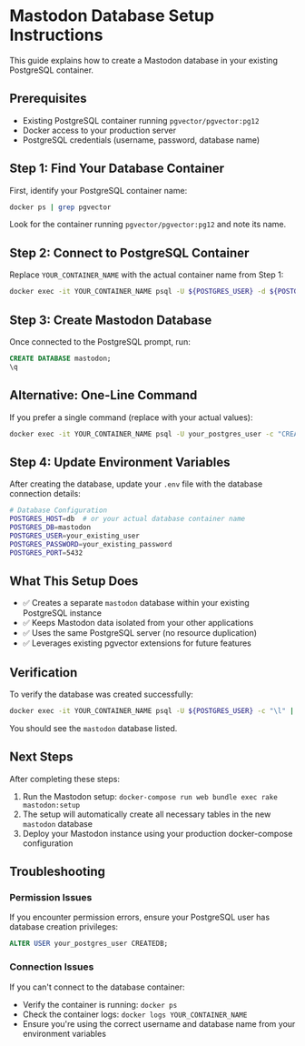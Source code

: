 # Mastodon Database Setup Instructions

This guide explains how to create a Mastodon database in your existing PostgreSQL container.

## Prerequisites

- Existing PostgreSQL container running `pgvector/pgvector:pg12`
- Docker access to your production server
- PostgreSQL credentials (username, password, database name)

## Step 1: Find Your Database Container

First, identify your PostgreSQL container name:

```bash
docker ps | grep pgvector
```

Look for the container running `pgvector/pgvector:pg12` and note its name.

## Step 2: Connect to PostgreSQL Container

Replace `YOUR_CONTAINER_NAME` with the actual container name from Step 1:

```bash
docker exec -it YOUR_CONTAINER_NAME psql -U ${POSTGRES_USER} -d ${POSTGRES_DB}
```

## Step 3: Create Mastodon Database

Once connected to the PostgreSQL prompt, run:

```sql
CREATE DATABASE mastodon;
\q
```

## Alternative: One-Line Command

If you prefer a single command (replace with your actual values):

```bash
docker exec -it YOUR_CONTAINER_NAME psql -U your_postgres_user -c "CREATE DATABASE mastodon;"
```

## Step 4: Update Environment Variables

After creating the database, update your `.env` file with the database connection details:

```bash
# Database Configuration
POSTGRES_HOST=db  # or your actual database container name
POSTGRES_DB=mastodon
POSTGRES_USER=your_existing_user
POSTGRES_PASSWORD=your_existing_password
POSTGRES_PORT=5432
```

## What This Setup Does

- ✅ Creates a separate `mastodon` database within your existing PostgreSQL instance
- ✅ Keeps Mastodon data isolated from your other applications  
- ✅ Uses the same PostgreSQL server (no resource duplication)
- ✅ Leverages existing pgvector extensions for future features

## Verification

To verify the database was created successfully:

```bash
docker exec -it YOUR_CONTAINER_NAME psql -U ${POSTGRES_USER} -c "\l" | grep mastodon
```

You should see the `mastodon` database listed.

## Next Steps

After completing these steps:

1. Run the Mastodon setup: `docker-compose run web bundle exec rake mastodon:setup`
2. The setup will automatically create all necessary tables in the new `mastodon` database
3. Deploy your Mastodon instance using your production docker-compose configuration

## Troubleshooting

### Permission Issues
If you encounter permission errors, ensure your PostgreSQL user has database creation privileges:

```sql
ALTER USER your_postgres_user CREATEDB;
```

### Connection Issues
If you can't connect to the database container:
- Verify the container is running: `docker ps`
- Check the container logs: `docker logs YOUR_CONTAINER_NAME`
- Ensure you're using the correct username and database name from your environment variables
